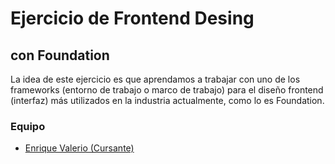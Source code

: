 # Ejercicio de Frontend Desing
## con Foundation

La idea de este ejercicio es que aprendamos a trabajar con uno de los frameworks (entorno de trabajo o marco de trabajo) para el diseño frontend (interfaz) más utilizados en la industria actualmente, como lo es Foundation.

### Equipo
* [Enrique Valerio (Cursante)](https://github.com/Caballero73 "Enrique Valerio - Cursante")